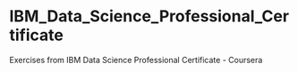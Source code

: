 # IBM_Data_Science_Professional_Certificate
Exercises from IBM Data Science Professional Certificate - Coursera
